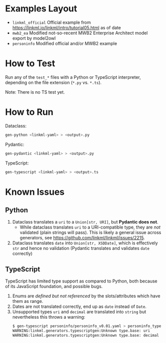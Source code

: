# Examples Layout

- `linkml_official` Official example from https://linkml.io/linkml/intro/tutorial05.html as of date
- `mwb2_ea` Modified not-so-recent MWB2 Enterprise Architect model export by model2owl
- `personinfo` Modified official and/or MWB2 example

# How to Test

Run any of the `test_*` files with a Python or TypeScript interpreter, depending on the file extension (`*.py` vs. `*.ts`).

Note: There is no TS test yet.

# How to Run

Dataclass:

```sh
gen-python <linkml-yaml> > <output>.py
```

Pydantic:

```sh
gen-pydantic <linkml-yaml> > <output>.py
```

TypeScript:

```sh
gen-typescript <linkml-yaml> > <output>.ts
```

# Known Issues

## Python

1. Dataclass translates a `uri` to a `Union[str, URI]`, but **Pydantic does not**.
    - While dataclass translates `uri` to a URI-compatible type, they are _not_ validated (plain strings will pass). This is likely a general issue across generators, see https://github.com/linkml/linkml/issues/2215.
2. Dataclass translates `date` into `Union[str, XSDDate]`, which is effectively `str` and hence no validation (Pydantic translates and validates `date` correctly)

## TypeScript

TypeScript has limited type support as compared to Python, both because of its JavaScript foundation, and possible bugs.

1. Enums are _defined but not referenced_ by the slots/attributes which have them as range.
2. Dates are not translated correctly, end up as `date` instead of `Date`.
3. Unsupported types `uri` and `decimal` are translated into `string` but nevertheless this throws a warning:
    ```sh
    $ gen-typescript personinfo/personinfo_v0.01.yaml > personinfo_typescript.ts
    WARNING:linkml.generators.typescriptgen:Unknown type.base: uri
    WARNING:linkml.generators.typescriptgen:Unknown type.base: decimal
    ```
